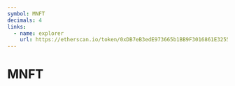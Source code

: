 ```yaml
---
symbol: MNFT
decimals: 4
links:
  - name: explorer
    url: https://etherscan.io/token/0xDB7eB3edE973665b1BB9F3016861E3255062E4ED
---
```


# MNFT
